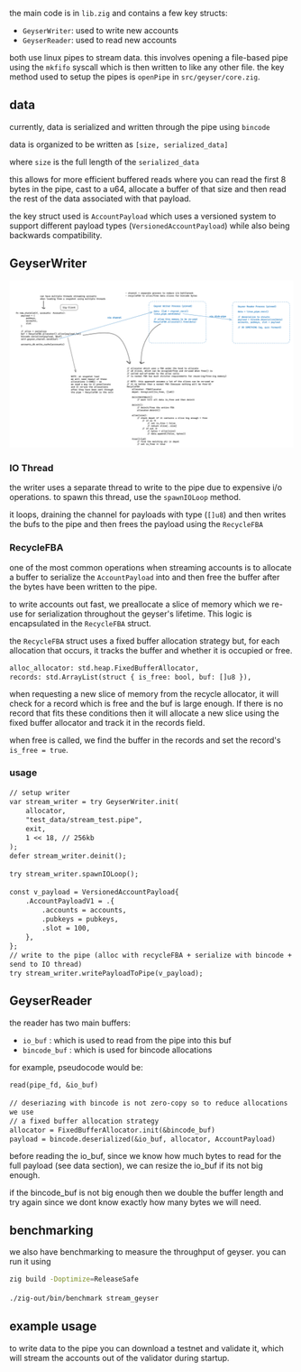 the main code is in `lib.zig` and contains a few key structs:
- `GeyserWriter`: used to write new accounts 
- `GeyserReader`: used to read new accounts 

both use linux pipes to stream data. this involves
opening a file-based pipe using the `mkfifo` syscall which is then 
written to like any other file. the key method used to setup 
the pipes is `openPipe` in `src/geyser/core.zig`.

## data

currently, data is serialized and written through the pipe using `bincode`

data is organized to be written as `[size, serialized_data]` 

where `size` is the full length of the `serialized_data`

this allows for more efficient buffered reads where you can read the first 8 bytes in 
the pipe, cast to a u64, allocate a buffer of that size and then read the rest of 
the data associated with that payload.

the key struct used is `AccountPayload` which uses a versioned system to support different payload types (`VersionedAccountPayload`) while also being backwards compatibility.

## GeyserWriter

![](imgs/2024-08-07-17-27-36.png)

### IO Thread

the writer uses a separate thread to write to the pipe due to expensive i/o operations.
to spawn this thread, use the `spawnIOLoop` method.

it loops, draining the channel for payloads with type (`[]u8`) and then writes the bufs to the pipe and then frees the payload using the `RecycleFBA`

### RecycleFBA 

one of the most common operations when streaming accounts is to allocate a buffer to serialize
the `AccountPayload` into and then free the buffer after the bytes have been written to the pipe.

to write accounts out fast, we preallocate a slice of memory which we re-use for serialization throughout the 
geyser's lifetime. This logic is encapsulated in the `RecycleFBA` struct.

the `RecycleFBA` struct uses a fixed buffer allocation strategy but, for each allocation that occurs, it tracks the buffer and whether it is occupied or free.

```zig
alloc_allocator: std.heap.FixedBufferAllocator,
records: std.ArrayList(struct { is_free: bool, buf: []u8 }),
```

when requesting a new slice of memory from the recycle allocator, it will check for a record
which is free and the buf is large enough. If there is no record that fits these conditions
then it will allocate a new slice using the fixed buffer allocator and track it in the 
records field.

when free is called, we find the buffer in the records and set the record's `is_free = true`.

### usage 

```zig 
// setup writer
var stream_writer = try GeyserWriter.init(
    allocator,
    "test_data/stream_test.pipe",
    exit,
    1 << 18, // 256kb
);
defer stream_writer.deinit();

try stream_writer.spawnIOLoop();

const v_payload = VersionedAccountPayload{
    .AccountPayloadV1 = .{
        .accounts = accounts,
        .pubkeys = pubkeys,
        .slot = 100,
    },
};
// write to the pipe (alloc with recycleFBA + serialize with bincode + send to IO thread)
try stream_writer.writePayloadToPipe(v_payload);
```

## GeyserReader

the reader has two main buffers: 
- `io_buf` : which is used to read from the pipe into this buf
- `bincode_buf` : which is used for bincode allocations 

for example, pseudocode would be: 
```
read(pipe_fd, &io_buf)

// deseriazing with bincode is not zero-copy so to reduce allocations we use
// a fixed buffer allocation strategy
allocator = FixedBufferAllocator.init(&bincode_buf)
payload = bincode.deserialized(&io_buf, allocator, AccountPayload)
```

before reading the io_buf, since we know how much bytes to read for the full payload (see data section), we can resize the io_buf if its not big enough.

if the bincode_buf is not big enough then we double the buffer length and try again since
we dont know exactly how many bytes we will need.

## benchmarking 

we also have benchmarking to measure the throughput of geyser. you can run it using 

```bash 
zig build -Doptimize=ReleaseSafe

./zig-out/bin/benchmark stream_geyser
```

## example usage

to write data to the pipe you can download a testnet and validate it, which will 
stream the accounts out of the validator during startup.